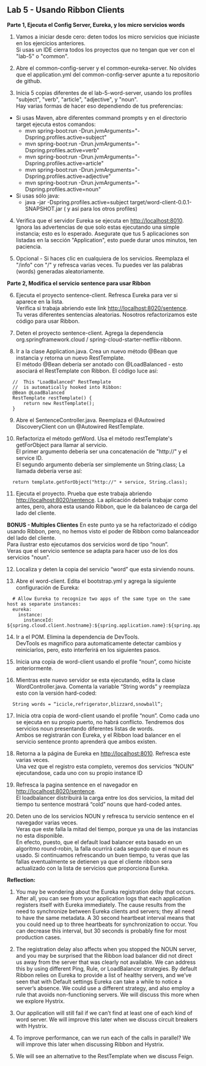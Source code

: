 ## Lab 5 - Usando Ribbon Clients

**Parte 1, Ejecuta el Config Server, Eureka, y los micro servicios words**

1.  Vamos a iniciar desde cero: deten todos los micro servicios que iniciaste en los ejercicios anteriores.  
Si usas un IDE cierra todos los proyectos que no tengan que ver con el "lab-5" o "common".

2.  Abre el common-config-server y el common-eureka-server. No olvides que el application.yml del common-config-server apunte a tu repositorio de github.  

3.  Inicia 5 copias diferentes de el lab-5-word-server, usando los profiles "subject", "verb", "article", "adjective", y "noun".  
     Hay varias formas de hacer eso dependiendo de tus preferencias:
  - Si usas Maven, abre diferentes command prompts y en el directorio target ejecuta estos comandos:
    - mvn spring-boot:run -Drun.jvmArguments="-Dspring.profiles.active=subject"
    - mvn spring-boot:run -Drun.jvmArguments="-Dspring.profiles.active=verb"
    - mvn spring-boot:run -Drun.jvmArguments="-Dspring.profiles.active=article"
    - mvn spring-boot:run -Drun.jvmArguments="-Dspring.profiles.active=adjective"
    - mvn spring-boot:run -Drun.jvmArguments="-Dspring.profiles.active=noun"
  - Si usas sólo java:
    - java -jar -Dspring.profiles.active=subject target/word-client-0.0.1-SNAPSHOT.jar ( y así para los otros profiles)
	
	
		
4.  Verifica que el servidor Eureka se ejecuta en  [http://localhost:8010](http://localhost:8010).  
   Ignora las advertencias de que solo estas ejecutando una simple instancia; esto es lo esperado. Asegurate que tus 5 aplicaciones son listadas en la sección  "Application", esto puede durar unos minutos, ten paciencia.	

5.  Opcional - Si haces clic en cualquiera de los servicios. Reemplaza el "/info" con "/" y refresca varias veces. Tu puedes ver las palabras (words) generadas aleatoriamente.

  **Parte 2, Modifica el servicio sentence para usar Ribbon**	

6.  Ejecuta el proyecto sentence-client.  Refresca Eureka para ver si aparece en la lista.  
     Verifica si trabaja abriendo este link [http://localhost:8020/sentence](http://localhost:8020/sentence).  
	 Tu veras diferentes sentencias aleatorias.  Nosotros refactorizamos este código para usar Ribbon.

7.  Deten el proyecto sentence-client.  Agrega la dependencia org.springframework.cloud / spring-cloud-starter-netflix-ribbonn.

8.  Ir a la clase Application.java.  Crea un nuevo método @Bean que instancia y retorna un nuevo RestTemplate.  
El método @Bean debería ser anotado con @LoadBalanced - esto asociará el RestTemplate con Ribbon.  El código luce así:

  ```
    //  This "LoadBalanced" RestTemplate 
    //  is automatically hooked into Ribbon:
    @Bean @LoadBalanced
    RestTemplate restTemplate() {
        return new RestTemplate();
    }  
  ```

9.  Abre el SentenceController.java.  Reemplaza el @Autowired DiscoveryClient con un @Autowired RestTemplate.  
     

10.  Refactoriza el método getWord. Usa el método restTemplate's getForObject para llamar al servicio.  
     El primer argumento debería ser una concatenación de "http://" y el service ID.  
	 El segundo argumento debería ser simplemente un String.class; 
	 La llamada debería verse así:

  ```
    return template.getForObject("http://" + service, String.class);
  ```

11. Ejecuta el proyecto.  Prueba que este trabaja abriendo [http://localhost:8020/sentence](http://localhost:8020/sentence). 
    La aplicación debería trabajar como antes, pero, ahora esta usando Ribbon, que le da balanceo de carga del lado del cliente.

  **BONUS - Multiples Clientes**  En este punto ya se ha refactorizado el código usando Ribbon, 
   pero, no hemos visto el poder de Ribbon como balanceador del lado del cliente.  
    Para ilustrar esto ejecutamos dos servicios word de tipo “noun”.  
	 Veras que el servicio sentence se adapta para hacer uso de los dos servicios "noun".

12. Localiza y deten la copia del servicio  “word” que esta sirviendo nouns.  

13. Abre el word-client.  Edita el bootstrap.yml y agrega la siguiente configuración de Eureka:
  ```
    # Allow Eureka to recognize two apps of the same type on the same host as separate instances:
    eureka:
      instance:
        instanceId: ${spring.cloud.client.hostname}:${spring.application.name}:${spring.application.instance_id:${random.value}}
  ```
14. Ir a el POM.  Elimina la dependencia de DevTools.  
    DevTools es magnifico para automaticamente detectar cambios y reiniciarlos, pero, esto interferirá en los siguientes pasos.

15. Inicia una copia de word-client usando el profile “noun”, como hiciste anteriormente.

16. Mientras este nuevo servidor se esta ejecutando, edita la clase WordController.java.  Comenta la variable “String words” 
    y reemplaza esto con la versión hard-coded:
  ```
    String words = “icicle,refrigerator,blizzard,snowball”;
  ```
17. Inicia otra copia de word-client usando el profile “noun”.  Como cada uno se ejecuta en su propio puerto, 
   no habrá conflicto.  Tendremos dos servicios noun presentando diferentes listas de words.  
    Ambos se registrarán con Eureka, y el Ribbon load balancer en el servicio sentence pronto aprenderá que ambos existen.

18. Retorna a la página de Eureka en [http://localhost:8010](http://localhost:8010).  Refresca este varias veces.  
    Una vez que el registro esta completo, veremos dos servicios “NOUN” ejecutandose, cada uno con su propio instance ID 
	

19. Refresca la pagina sentence en el navegador en [http://localhost:8020/sentence](http://localhost:8020/sentence).  
   El loadbalancer distribuirá la carga entre los dos servicios, la mitad del tiempo tu sentence mostrará “cold” nouns que hard-coded antes.

20. Deten uno de los servicios  NOUN y refresca tu servicio sentence en el navegador varias veces.  
    Veras que este falla la mitad del tiempo, porque ya una de las instancias no esta disponible.  
	 En efecto, puesto, que el  default load balancer esta basado en un algoritmo round-robin, la falla ocurrirá cada segundo que el noun es usado.
	 Si continuamos refrescando un buen tiempo, tu veras que las fallas eventualmente se detienen ya que el cliente ribbon sera actualizado con la lista de servicios que proporciona Eureka.
	

**Reflection:**

1. You may be wondering about the Eureka registration delay that occurs.  After all, you can see from your application logs that each application registers itself with Eureka immediately.  The cause results from the need to synchronize between Eureka clients and servers; they all need to have the same metadata.  A 30 second heartbeat interval means that you could need up to three heartbeats for synchronization to occur.  You can decrease this interval, but 30 seconds is probably fine for most production cases.

2. The registration delay also affects when you stopped the NOUN server, and you may be surprised that the Ribbon load balancer did not direct us away from the server that was clearly not available.  We can address this by using different Ping, Rule, or LoadBalancer strategies.  By default Ribbon relies on Eureka to provide a list of healthy servers, and we’ve seen that with Default settings Eureka can take a while to notice a server’s absence.  We could use a different strategy, and also employ a rule that avoids non-functioning servers.  We will discuss this more when we explore Hystrix. 

3. Our application will still fail if we can’t find at least one of each kind of word server.  We will improve this later when we discuss circuit breakers with Hystrix.

4. To improve performance, can we run each of the calls in parallel?  We will improve this later when discussing Ribbon and Hystrix.

5. We will see an alternative to the RestTemplate when we discuss Feign.

